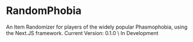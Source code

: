 # RandomPhobia
An Item Randomizer for players of the widely popular Phasmophobia, using the Next.JS framework.
Current Version: 0.1.0 \ In Development

